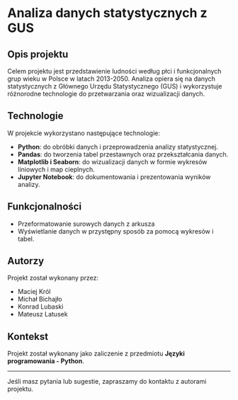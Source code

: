 # Analiza danych statystycznych z GUS

## Opis projektu

Celem projektu jest przedstawienie ludności według płci i funkcjonalnych grup wieku w Polsce w latach 2013-2050. 
Analiza opiera się na danych statystycznych z Głównego Urzędu Statystycznego (GUS) i wykorzystuje różnorodne technologie do przetwarzania oraz wizualizacji danych.

## Technologie

W projekcie wykorzystano następujące technologie:

- **Python**: do obróbki danych i przeprowadzenia analizy statystycznej.
- **Pandas**: do tworzenia tabel przestawnych oraz przekształcania danych.
- **Matplotlib i Seaborn**: do wizualizacji danych w formie wykresów liniowych i map cieplnych.
- **Jupyter Notebook**: do dokumentowania i prezentowania wyników analizy.

## Funkcjonalności

- Przeformatowanie surowych danych z arkusza
- Wyświetlanie danych w przystępny sposób za pomocą wykresów i tabel.

## Autorzy

Projekt został wykonany przez:
- Maciej Król
- Michał Bichajło
- Konrad Lubaski
- Mateusz Latusek

## Kontekst

Projekt został wykonany jako zaliczenie z przedmiotu **Języki programowania - Python**.


---

Jeśli masz pytania lub sugestie, zapraszamy do kontaktu z autorami projektu.
